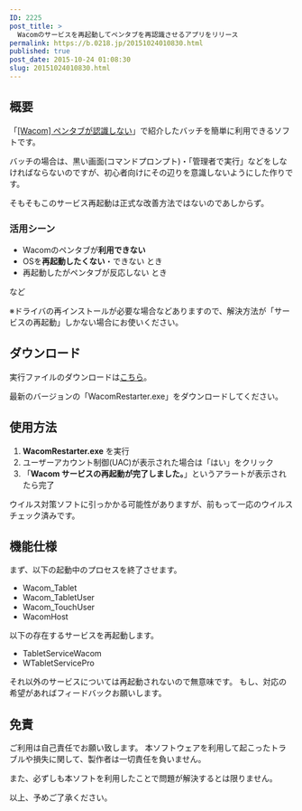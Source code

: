 ```yaml
---
ID: 2225
post_title: >
  Wacomのサービスを再起動してペンタブを再認識させるアプリをリリース
permalink: https://b.0218.jp/20151024010830.html
published: true
post_date: 2015-10-24 01:08:30
slug: 20151024010830.html
---
```

<!--more-->

<h2>概要</h2>

「<a href="https://b.0218.jp/20120917193032.html">[Wacom] ペンタブが認識しない</a>」で紹介したバッチを簡単に利用できるソフトです。

バッチの場合は、黒い画面(コマンドプロンプト)・「管理者で実行」などをしなければならないのですが、初心者向けにその辺りを意識しないようにした作りです。

そもそもこのサービス再起動は正式な改善方法ではないのであしからず。

<h3>活用シーン</h3>

<ul>
    <li>Wacomのペンタブが<b>利用できない</b></li>
    <li>OSを<b>再起動したくない</b>・できない とき</li>
    <li>再起動したがペンタブが反応しない とき</li>
</ul>

など

<span class="text-danger">※ドライバの再インストールが必要な場合などありますので、解決方法が「サービスの再起動」しかない場合にお使いください。</span>

<h2>ダウンロード</h2>

実行ファイルのダウンロードは<a href="https://github.com/hiro0218/wacom-service-restarter/releases">こちら</a>。

最新のバージョンの「WacomRestarter.exe」をダウンロードしてください。

<h2>使用方法</h2>

<ol>
    <li><b>WacomRestarter.exe</b> を実行</li>
    <li>ユーザーアカウント制御(UAC)が表示された場合は「はい」をクリック</li>
    <li>「<b>Wacom サービスの再起動が完了しました。</b>」というアラートが表示されたら完了</li>
</ol>

ウイルス対策ソフトに引っかかる可能性がありますが、前もって一応のウイルスチェック済みです。

<h2>機能仕様</h2>

まず、以下の起動中のプロセスを終了させます。

<ul>
<li>Wacom_Tablet
<li>Wacom_TabletUser
<li>Wacom_TouchUser
<li>WacomHost
</ul>

以下の存在するサービスを再起動します。

<ul>
<li>TabletServiceWacom
<li>WTabletServicePro
</ul>

それ以外のサービスについては再起動されないので無意味です。
もし、対応の希望があればフィードバックお願いします。

<h2>免責</h2>

<p class="c-alert is-danger">ご利用は自己責任でお願い致します。
本ソフトウェアを利用して起こったトラブルや損失に関して、製作者は一切責任を負いません。</p>

また、必ずしも本ソフトを利用したことで問題が解決するとは限りません。

以上、予めご了承ください。
